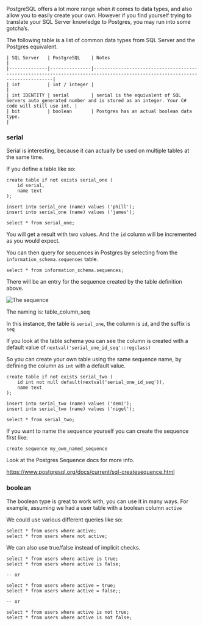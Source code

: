 <!--Title:Types-->
<!--Url:types-->

PostgreSQL offers a lot more range when it comes to data types, and also allow you to easily create your own. However if you find yourself trying to translate your SQL Server knowledge to Postgres, you may run into some gotcha’s.

The following table is a list of common data types from SQL Server and the Postgres equivalent.


    | SQL Server   | PostgreSQL    | Notes                                                                                                                       |
    |--------------|---------------|-----------------------------------------------------------------------------------------------------------------------------|
    | int          | int / integer |                                                                                                                             |
    | int IDENTITY | serial        | serial is the equivalent of SQL Servers auto generated number and is stored as an integer. Your C# code will still use int. |
    | bit          | boolean       | Postgres has an actual boolean data type.                                                                                   |

### serial

Serial is interesting, because it can actually be used on multiple tables at the same time.

If you define a table like so:

    create table if not exists serial_one (
        id serial,
        name text
    );

    insert into serial_one (name) values ('phill');
    insert into serial_one (name) values ('james');

    select * from serial_one;

You will get a result with two values. And the `id` column will be incremented as you would expect.

You can then query for sequences in Postgres by selecting from the `information_schema.sequences` table.

    select * from information_schema.sequences;

There will be an entry for the sequence created by the table definition above.

![The sequence](/content/images/postgres-sequence.png)

The naming is: table_column_seq

In this instance, the table is `serial_one`, the column is `id`, and the suffix is `seq`

If you look at the table schema you can see the column is created with a default value of `nextval('serial_one_id_seq'::regclass)`

So you can create your own table using the same sequence name, by defining the column as `int` with a default value.

    create table if not exists serial_two (
        id int not null default(nextval('serial_one_id_seq')),
        name text
    );

    insert into serial_two (name) values ('demi');
    insert into serial_two (name) values ('nigel');

    select * from serial_two;

If you want to name the sequence yourself you can create the sequence first like:

    create sequence my_own_named_sequence

Look at the Postgres Sequence docs for more info.

https://www.postgresql.org/docs/current/sql-createsequence.html

### boolean

The boolean type is great to work with, you can use it in many ways. For example, assuming we had a user table with a boolean column `active`

We could use various different queries like so:

    select * from users where active;
    select * from users where not active;

We can also use true/false instead of implicit checks.

    select * from users where active is true;
    select * from users where active is false;

    -- or

    select * from users where active = true;
    select * from users where active = false;;

    -- or

    select * from users where active is not true;
    select * from users where active is not false;
